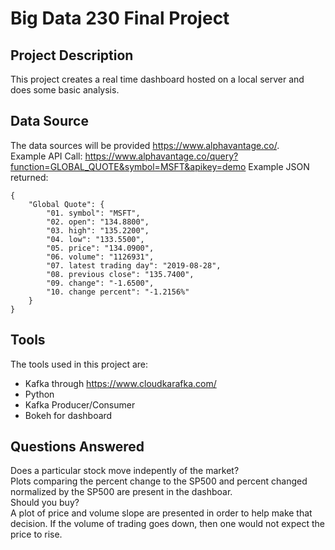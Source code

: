 # Big Data 230 Final Project

## Project Description
This project creates a real time dashboard hosted on a local server and does some basic analysis.

## Data Source
The data sources will be provided https://www.alphavantage.co/.  
Example API Call: https://www.alphavantage.co/query?function=GLOBAL_QUOTE&symbol=MSFT&apikey=demo
Example JSON returned: 
```
{  
    "Global Quote": {  
        "01. symbol": "MSFT",  
        "02. open": "134.8800",  
        "03. high": "135.2200",  
        "04. low": "133.5500",  
        "05. price": "134.0900",  
        "06. volume": "1126931",  
        "07. latest trading day": "2019-08-28",  
        "08. previous close": "135.7400",  
        "09. change": "-1.6500",  
        "10. change percent": "-1.2156%"  
    }  
}  
```

## Tools
The tools used in this project are:
*  Kafka through https://www.cloudkarafka.com/ 
*  Python
*  Kafka Producer/Consumer
*  Bokeh for dashboard

## Questions Answered
Does a particular stock move indepently of the market?  
Plots comparing the percent change to the SP500 and percent changed normalized by the SP500 are present in the dashboar.  
Should you buy?  
A plot of price and volume slope are presented in order to help make that decision. If the volume of trading goes down, then one would not expect the price to rise. 
